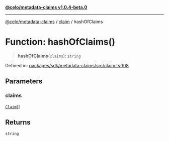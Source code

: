 [**@celo/metadata-claims v1.0.4-beta.0**](../../README.md)

***

[@celo/metadata-claims](../../README.md) / [claim](../README.md) / hashOfClaims

# Function: hashOfClaims()

> **hashOfClaims**(`claims`): `string`

Defined in: [packages/sdk/metadata-claims/src/claim.ts:108](https://github.com/celo-org/developer-tooling/blob/master/packages/sdk/metadata-claims/src/claim.ts#L108)

## Parameters

### claims

[`Claim`](../type-aliases/Claim.md)[]

## Returns

`string`
